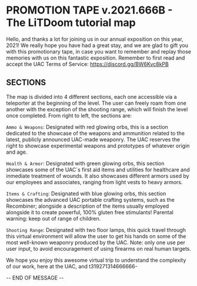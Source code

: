# PROMOTION TAPE v.2021.666B - The LiTDoom tutorial map
Hello, and thanks a lot for joining us in our annual exposition on this year, 2021! We really hope you have had a great stay, and we are glad to gift you with this promotionary tape, in case you want to remember and replay those memories with us on this fantastic exposition.
Remember to first read and accept the UAC Terms of Service: https://discord.gg/BW6Kvc8kPB

## SECTIONS
The map is divided into 4 different sections, each one accessible via a teleporter at the beginning of the level. The user can freely roam from one another with the exception of the shooting range, which will finish the level once completed. From right to left, the sections are:

`Ammo & Weapons`: Designated with red glowing orbs, this is a section dedicated to the showcase of the weapons and ammunition related to the latest, publicly announced UAC-made weaponry. The UAC reserves the right to showcase experimental weapons and prototypes of whatever origin and age.

`Health & Armor`: Designated with green glowing orbs, this section showcases some of the UAC´s first aid items and utilities for healthcare and inmediate treatment of wounds. It also showcases different armors used by our employees and associates, ranging from light vests to heavy armors.

`Items & Crafting`: Designated with blue glowing orbs, this section showcases the advanced UAC portable crafting systems, such as the Recombiner; alongside a description of the items usually employed alongside it to create powerful, 100% gluten free stimulants! Parental warning: keep out of range of children.

`Shooting Range`: Designated with two floor lamps, this quick travel through this virtual environment will allow the user to get his hands on some of the most well-known weaponry produced by the UAC. Note: only one use per user input, to avoid encouragement of using firearms on real human targets.

We hope you enjoy this awesome virtual trip to understand the complexity of our work, here at the UAC, and t319271314666666-

-- END OF MESSAGE --